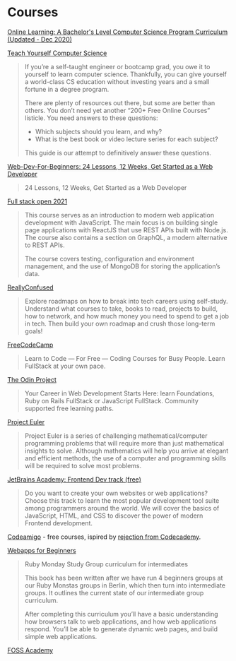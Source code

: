 # Courses

[Online Learning: A Bachelor's Level Computer Science Program Curriculum (Updated - Dec 2020)](http://blog.agupieware.com/2014/05/online-learning-bachelors-level.html)

[Teach Yourself Computer Science](https://teachyourselfcs.com/)

> If you’re a self-taught engineer or bootcamp grad, you owe it to yourself to learn computer science. Thankfully, you can give yourself a world-class CS education without investing years and a small fortune in a degree program.
> 
> There are plenty of resources out there, but some are better than others. You don’t need yet another “200+ Free Online Courses” listicle. You need answers to these questions:
> 
>    - Which subjects should you learn, and why?
>    - What is the best book or video lecture series for each subject?
> 
> This guide is our attempt to definitively answer these questions.

[Web-Dev-For-Beginners: 24 Lessons, 12 Weeks, Get Started as a Web Developer](https://github.com/microsoft/Web-Dev-For-Beginners)

> 24 Lessons, 12 Weeks, Get Started as a Web Developer 

[Full stack open 2021](https://fullstackopen.com/en/)

> This course serves as an introduction to modern web application development with JavaScript. The main focus is on building single page applications with ReactJS that use REST APIs built with Node.js. The course also contains a section on GraphQL, a modern alternative to REST APIs.
>
> The course covers testing, configuration and environment management, and the use of MongoDB for storing the application’s data.

[ReallyConfused](https://reallyconfused.co/)

> Explore roadmaps on how to break into tech careers using self-study. Understand what courses to take, books to read, projects to build, how to network, and how much money you need to spend to get a job in tech. Then build your own roadmap and crush those long-term goals!

[FreeCodeCamp](https://www.freecodecamp.org/) 

> Learn to Code — For Free — Coding Courses for Busy People. Learn FullStack at your own pace.

[The Odin Project](https://www.theodinproject.com/)

> Your Career in Web Development Starts Here: learn Foundations, Ruby on Rails FullStack or JavaScript FullStack. Community supported free learning paths.

[Project Euler](https://projecteuler.net/)

> Project Euler is a series of challenging mathematical/computer programming problems that will require more than just mathematical insights to solve. Although mathematics will help you arrive at elegant and efficient methods, the use of a computer and programming skills will be required to solve most problems.

[JetBrains Academy: Frontend Dev track (free)](https://hyperskill.org/tracks/5)

> Do you want to create your own websites or web applications? Choose this track to learn the most popular development tool suite among programmers around the world. We will cover the basics of JavaScript, HTML, and CSS to discover the power of modern Frontend development.

[Codeamigo](https://codeamigo.dev/) - free courses, ispired by [rejection from Codecademy](https://docs.codeamigo.dev/blog/why-codeamigo).

[Webapps for Beginners](https://webapps-for-beginners.rubymonstas.org/index.html)

> Ruby Monday Study Group curriculum for intermediates
> 
> This book has been written after we have run 4 beginners groups at our Ruby Monstas groups in Berlin, which then turn into intermediate groups. It outlines the current state of our intermediate group curriculum.
> 
> After completing this curriculum you’ll have a basic understanding how browsers talk to web applications, and how web applications respond. You’ll be able to generate dynamic web pages, and build simple web applications.

[FOSS Academy](https://academy.itsfoss.com/)
